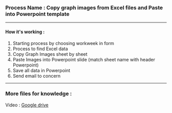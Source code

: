 ### Process Name : Copy graph images from Excel files and Paste into Powerpoint template
---
#### How it's working :
1. Starting process by choosing workweek in form
2. Process to find Excel data
3. Copy Graph Images sheet by sheet
4. Paste Images into Powerpoint slide (match sheet name with header Powerpoint)
5. Save all data in Powerpoint
6. Send email to concern
---
### More files for knowledge :
Video : <a href="https://drive.google.com/file/d/1eISMyxwfqbFnurdJ6DFdwvv0LIMG3w84/preview">Google drive</a>
